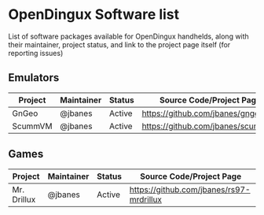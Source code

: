 # OpenDingux Software list
List of software packages available for OpenDingux handhelds, along with their maintainer, project status, and link to the project page itself (for reporting issues)

## Emulators

Project | Maintainer | Status | Source Code/Project Page 
------- | ---------- | ---- | -----------
GnGeo   | @jbanes | Active | https://github.com/jbanes/gngeo
ScummVM | @jbanes | Active | https://github.com/jbanes/scummvm


## Games
Project | Maintainer | Status | Source Code/Project Page 
------- | ---------- | ---- | -----------
Mr. Drillux | @jbanes | Active | https://github.com/jbanes/rs97-mrdrillux
